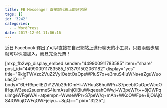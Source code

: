 ```yaml
---
title: FB Messenger 直接取代線上即時客服
tags: []
id: '3242'
categories:
  - - WordPress
date: 2017-12-01 11:06:16
---
```


近日 Facebook 釋出了可以直接在自己網站上進行聊天的小工具，只要兩個步驟就可以快速加入，而且完全免費！

\[mxp\_fb2wp\_display\_embed sender="449900911783585" item="share" post\_id="449900911783585\_1513791502061182" display="yes" title="RkIgTWVzc2VuZ2VyIOebtOaOpeWPluS7o+e3muS4iuWNs+aZguWuouacjQ==" body="6L+R5pelIEZhY2Vib29rIOmHi+WHuuS6huWPr+S7peebtOaOpeWcqOiHquW3see2suermeS4iumAsuihjOiBiuWkqeeahOWwj+W3peWFt++8jOWPquimgeWFqeWAi+atpempn+WwseWPr+S7peW/q+mAn+WKoOWFpe+8jOiAjOS4lOWujOWFqOWFjeiyu++8gQ==" pid="3225"\]